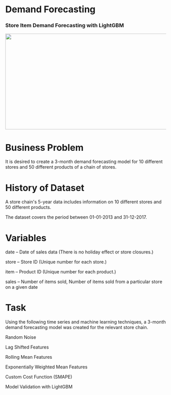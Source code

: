 # Demand Forecasting
### Store Item Demand Forecasting with LightGBM

<p align="center">
  <img width="600" height="300" src="https://imageio.forbes.com/specials-images/imageserve/6179e7e6179fcfe3c9e7de16/demand-spike/960x0.jpg?fit=bounds&format=jpg&width=960">
</p>

# Business Problem
It is desired to create a 3-month demand forecasting model for 10 different stores and 50 different products of a chain of stores.

# History of Dataset
A store chain's 5-year data includes information on 10 different stores and 50 different products.

The dataset covers the period between 01-01-2013 and 31-12-2017.
# Variables
date – Date of sales data (There is no holiday effect or store closures.)

store – Store ID (Unique number for each store.)

item – Product ID (Unique number for each product.)

sales – Number of items sold, Number of items sold from a particular store on a given date
# Task
Using the following time series and machine learning techniques, a 3-month demand forecasting model was created for the relevant store chain.

Random Noise

Lag Shifted Features

Rolling Mean Features

Exponentially Weighted Mean Features

Custom Cost Function (SMAPE)

Model Validation with LightGBM

